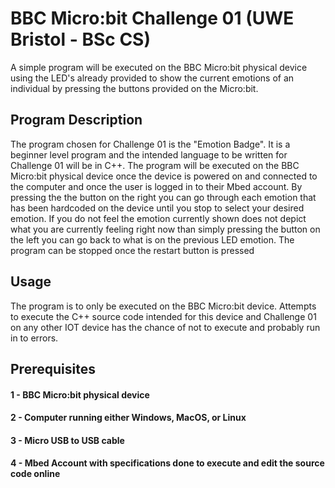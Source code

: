 # BBC Micro:bit Challenge 01 (UWE Bristol - BSc CS)
A simple program will be executed on the BBC Micro:bit physical device using the LED's already provided to show the current emotions of an individual by pressing the buttons provided on the Micro:bit.

## Program Description
The program chosen for Challenge 01 is the "Emotion Badge". It is a beginner level program and the intended language to be written for Challenge 01 will be in C++. The program will be executed on the BBC Micro:bit physical device once the device is powered on and connected to the computer and once the user is logged in to their Mbed account. By pressing the the button on the right you can go through each emotion that has been hardcoded on the device until you stop to select your desired emotion. If you do not feel the emotion currently shown does not depict what you are currently feeling right now than simply pressing the button on the left you can go back to what is on the previous LED emotion. The program can be stopped once the restart button is pressed

## Usage
The program is to only be executed on the BBC Micro:bit device. Attempts to execute the C++ source code intended for this device and Challenge 01 on any other IOT device has the chance of not to execute and probably run in to errors. 

## Prerequisites
#### 1 - BBC Micro:bit physical device
#### 2 - Computer running either Windows, MacOS, or Linux
#### 3 - Micro USB to USB cable
#### 4 - Mbed Account with specifications done to execute and edit the source code online
